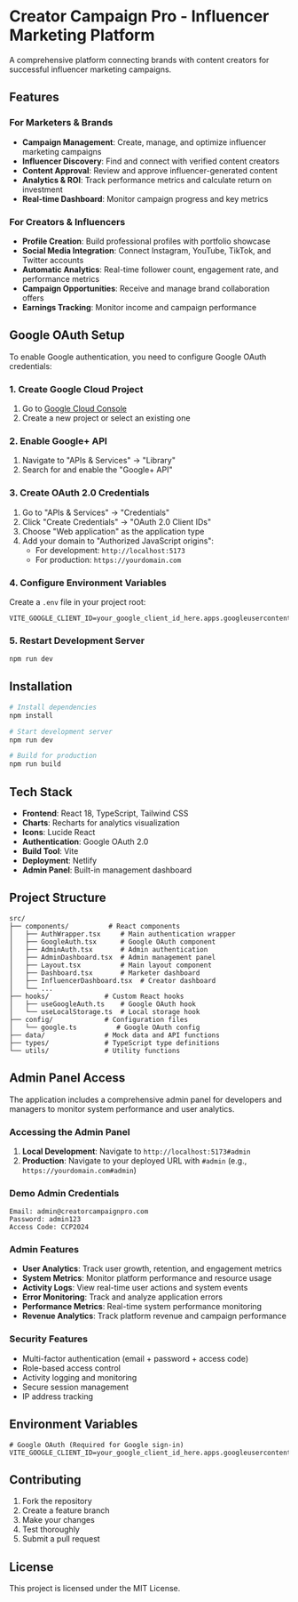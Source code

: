 # Creator Campaign Pro - Influencer Marketing Platform

A comprehensive platform connecting brands with content creators for successful influencer marketing campaigns.

## Features

### For Marketers & Brands
- **Campaign Management**: Create, manage, and optimize influencer marketing campaigns
- **Influencer Discovery**: Find and connect with verified content creators
- **Content Approval**: Review and approve influencer-generated content
- **Analytics & ROI**: Track performance metrics and calculate return on investment
- **Real-time Dashboard**: Monitor campaign progress and key metrics

### For Creators & Influencers
- **Profile Creation**: Build professional profiles with portfolio showcase
- **Social Media Integration**: Connect Instagram, YouTube, TikTok, and Twitter accounts
- **Automatic Analytics**: Real-time follower count, engagement rate, and performance metrics
- **Campaign Opportunities**: Receive and manage brand collaboration offers
- **Earnings Tracking**: Monitor income and campaign performance

## Google OAuth Setup

To enable Google authentication, you need to configure Google OAuth credentials:

### 1. Create Google Cloud Project
1. Go to [Google Cloud Console](https://console.cloud.google.com/)
2. Create a new project or select an existing one

### 2. Enable Google+ API
1. Navigate to "APIs & Services" → "Library"
2. Search for and enable the "Google+ API"

### 3. Create OAuth 2.0 Credentials
1. Go to "APIs & Services" → "Credentials"
2. Click "Create Credentials" → "OAuth 2.0 Client IDs"
3. Choose "Web application" as the application type
4. Add your domain to "Authorized JavaScript origins":
   - For development: `http://localhost:5173`
   - For production: `https://yourdomain.com`

### 4. Configure Environment Variables
Create a `.env` file in your project root:

```env
VITE_GOOGLE_CLIENT_ID=your_google_client_id_here.apps.googleusercontent.com
```

### 5. Restart Development Server
```bash
npm run dev
```

## Installation

```bash
# Install dependencies
npm install

# Start development server
npm run dev

# Build for production
npm run build
```

## Tech Stack

- **Frontend**: React 18, TypeScript, Tailwind CSS
- **Charts**: Recharts for analytics visualization
- **Icons**: Lucide React
- **Authentication**: Google OAuth 2.0
- **Build Tool**: Vite
- **Deployment**: Netlify
- **Admin Panel**: Built-in management dashboard

## Project Structure

```
src/
├── components/          # React components
│   ├── AuthWrapper.tsx     # Main authentication wrapper
│   ├── GoogleAuth.tsx      # Google OAuth component
│   ├── AdminAuth.tsx       # Admin authentication
│   ├── AdminDashboard.tsx  # Admin management panel
│   ├── Layout.tsx          # Main layout component
│   ├── Dashboard.tsx       # Marketer dashboard
│   ├── InfluencerDashboard.tsx  # Creator dashboard
│   └── ...
├── hooks/              # Custom React hooks
│   ├── useGoogleAuth.ts    # Google OAuth hook
│   └── useLocalStorage.ts  # Local storage hook
├── config/             # Configuration files
│   └── google.ts          # Google OAuth config
├── data/               # Mock data and API functions
├── types/              # TypeScript type definitions
└── utils/              # Utility functions
```

## Admin Panel Access

The application includes a comprehensive admin panel for developers and managers to monitor system performance and user analytics.

### Accessing the Admin Panel

1. **Local Development**: Navigate to `http://localhost:5173#admin`
2. **Production**: Navigate to your deployed URL with `#admin` (e.g., `https://yourdomain.com#admin`)

### Demo Admin Credentials

```
Email: admin@creatorcampaignpro.com
Password: admin123
Access Code: CCP2024
```

### Admin Features

- **User Analytics**: Track user growth, retention, and engagement metrics
- **System Metrics**: Monitor platform performance and resource usage
- **Activity Logs**: View real-time user actions and system events
- **Error Monitoring**: Track and analyze application errors
- **Performance Metrics**: Real-time system performance monitoring
- **Revenue Analytics**: Track platform revenue and campaign performance

### Security Features

- Multi-factor authentication (email + password + access code)
- Role-based access control
- Activity logging and monitoring
- Secure session management
- IP address tracking

## Environment Variables

```env
# Google OAuth (Required for Google sign-in)
VITE_GOOGLE_CLIENT_ID=your_google_client_id_here.apps.googleusercontent.com
```

## Contributing

1. Fork the repository
2. Create a feature branch
3. Make your changes
4. Test thoroughly
5. Submit a pull request

## License

This project is licensed under the MIT License.